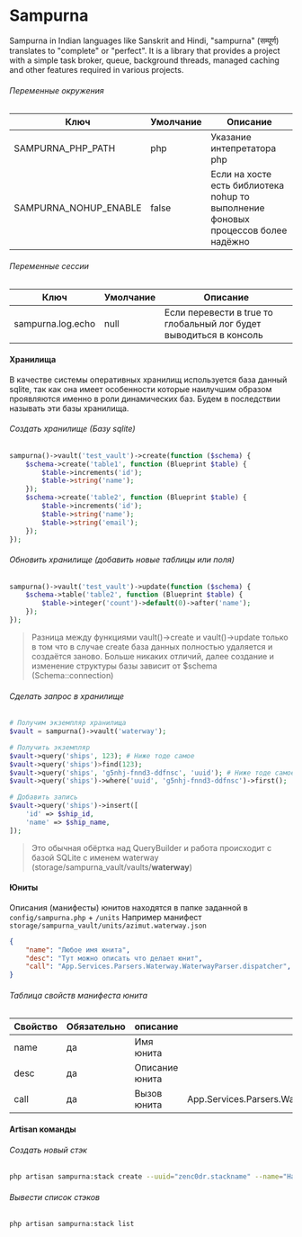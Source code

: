 # Sampurna

Sampurna in Indian languages like Sanskrit and Hindi, "sampurna" (सम्पूर्ण) translates to "complete" or "perfect". It is a library that provides a project with a simple task broker, queue, background threads, managed caching and other features required in various projects.
###### Переменные окружения
| Ключ                  | Умолчание | Описание                                                                          |
| --------------------- | --------- | --------------------------------------------------------------------------------- |
| SAMPURNA_PHP_PATH     | php       | Указание интепретатора php                                                        |
| SAMPURNA_NOHUP_ENABLE | false     | Если на хосте есть библиотека nohup то выполнение фоновых процессов более надёжно |
###### Переменные сессии
| Ключ              | Умолчание | Описание                                                           |
| ----------------- | --------- | ------------------------------------------------------------------ |
| sampurna.log.echo | null      | Если перевести в true то глобальный лог будет выводиться в консоль |
#### Хранилища
В качестве системы оперативных хранилищ используется база данный sqlite, так как она имеет особенности которые наилучшим образом проявляются именно в роли динамических баз. Будем в последствии называть эти базы хранилища.
###### Создать хранилище (Базу sqlite)
```php
sampurna()->vault('test_vault')->create(function ($schema) {
    $schema->create('table1', function (Blueprint $table) {
        $table->increments('id');
        $table->string('name');
    });
    $schema->create('table2', function (Blueprint $table) {
        $table->increments('id');
        $table->string('name');
        $table->string('email');
    });
});
```
###### Обновить хранилище (добавить новые таблицы или поля)
```php
sampurna()->vault('test_vault')->update(function ($schema) {
    $schema->table('table2', function (Blueprint $table) {
        $table->integer('count')->default(0)->after('name');
    });
});
```
>Разница между функциями vault()->create и vault()->update только в том что в случае create база данных полностью удаляется и создаётся заново. Больше никаких отличий, далее создание и изменение структуры базы зависит от $schema (Schema::connection)
###### Сделать запрос в хранилище
```php
# Получим экземпляр хранилища
$vault = sampurna()->vault('waterway');

# Получить экземпляр
$vault->query('ships', 123); # Ниже тоде самое
$vault->query('ships')>find(123);
$vault->query('ships', 'g5nhj-fnnd3-ddfnsc', 'uuid'); # Ниже тоде самое
$vault->query('ships')->where('uuid', 'g5nhj-fnnd3-ddfnsc')->first();

# Добавить запись
$vault->query('ships')->insert([
    'id' => $ship_id,
    'name' => $ship_name,
]);
```
>Это обычная обёртка над QueryBuilder и работа происходит с базой SQLite с именем waterway (storage/sampurna_vault/vaults/**waterway**)

#### Юниты
Описания (манифесты) юнитов находятся в папке заданной в `config/sampurna.php` + `/units`
Например манифест `storage/sampurna_vault/units/azimut.waterway.json`
```json
{
    "name": "Любое имя юнита",
    "desc": "Тут можно описать что делает юнит",
    "call": "App.Services.Parsers.Waterway.WaterwayParser.dispatcher",
}
```

###### Таблица свойств манифеста юнита
| Свойство | Обязательно | описание       | Пример                                                  |
| -------- | ----------- | -------------- | ------------------------------------------------------- |
| name     | да          | Имя юнита      |                                                         |
| desc     | да          | Описание юнита |                                                         |
| call     | да          | Вызов юнита    | App.Services.Parsers.Waterway.WaterwayParser.dispatcher |

#### Artisan команды
###### Создать новый стэк
```bash
php artisan sampurna:stack create --uuid="zenc0dr.stackname" --name="Название стэка"
```
###### Вывести список стэков
```bash
php artisan sampurna:stack list
```
